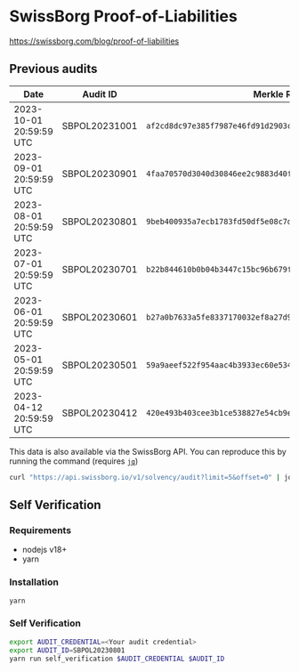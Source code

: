 # SwissBorg Proof-of-Liabilities

https://swissborg.com/blog/proof-of-liabilities

## Previous audits

| Date                    | Audit ID      | Merkle Root Hash                                                   |
| -                       | -             | -                                                                  |
| 2023-10-01 20:59:59 UTC | SBPOL20231001 | `af2cd8dc97e385f7987e46fd91d2903c41adac3a626dc3646254fcc6bb62ea62` |
| 2023-09-01 20:59:59 UTC | SBPOL20230901 | `4faa70570d3040d30846ee2c9883d40f829ae150de541db296efe72280112255` | 
| 2023-08-01 20:59:59 UTC | SBPOL20230801 | `9beb400935a7ecb1783fd50df5e08c7d6f29d7013d1dfe50302f7e4fdcf8c55d` |
| 2023-07-01 20:59:59 UTC | SBPOL20230701 | `b22b844610b0b04b3447c15bc96b679f6e45ae9e6df888922c0d155c8242447d` |
| 2023-06-01 20:59:59 UTC | SBPOL20230601 | `b27a0b7633a5fe8337170032ef8a27d9ffe975f6f9e5540ff53616362a26880d` |
| 2023-05-01 20:59:59 UTC | SBPOL20230501 | `59a9aeef522f954aac4b3933ec60e534f7e10d846fad5be7a8e36d952654d476` |
| 2023-04-12 20:59:59 UTC | SBPOL20230412 | `420e493b403cee3b1ce538827e54cb9e2a3f04af0f28b1cb1400de6027ed77c9` |

This data is also available via the SwissBorg API. You can reproduce this by running the command (requires [`jq`](https://jqlang.github.io/jq/))
```bash
curl "https://api.swissborg.io/v1/solvency/audit?limit=5&offset=0" | jq '.audits[] | [.time, .id, .commitment.digest]'
```

## Self Verification

### Requirements
* nodejs v18+
* yarn

### Installation

```bash
yarn
```

### Self Verification

```bash
export AUDIT_CREDENTIAL=<Your audit credential>
export AUDIT_ID=SBPOL20230801
yarn run self_verification $AUDIT_CREDENTIAL $AUDIT_ID
```
